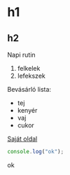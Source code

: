 # h1
## h2

Napi rutin
1. felkelek
2. lefekszek

Bevásárló lista:
- tej
- kenyér
- vaj
- cukor

[Saját oldal](www.songgenrator.nhely.hu)

```javascript
console.log("ok");
```

ok